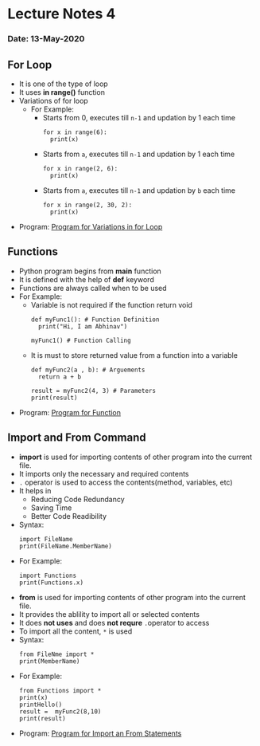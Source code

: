 # Lecture Notes 4
### Date: 13-May-2020

## For Loop
* It is one of the type of loop
* It uses __in range()__ function
* Variations of for loop
  * For Example:
    * Starts from 0, executes till `n-1` and updation by 1 each time
      ```
      for x in range(6): 
        print(x)
      ```
    * Starts from `a`, executes till `n-1` and updation by 1 each time
      ```
      for x in range(2, 6): 
        print(x)
      ```
    * Starts from `a`, executes till `n-1` and updation by `b` each time
      ```
      for x in range(2, 30, 2):
        print(x)
      ```
* Program: [Program for Variations in for Loop](https://github.com/abhinavg916/ytcodehelp-python/blob/master/Lectures/Lecture4/VariationsofForLoop.py)

## Functions
* Python program begins from __main__ function
* It is defined with the help of __def__ keyword
* Functions are always called when to be used
* For Example:
  * Variable is not required if the function return void
    ```
    def myFunc1(): # Function Definition
      print("Hi, I am Abhinav")

    myFunc1() # Function Calling
    ``` 
  * It is must to store returned value from a function into a variable
    ```
    def myFunc2(a , b): # Arguements
      return a + b

    result = myFunc2(4, 3) # Parameters
    print(result)
    ``` 
* Program: [Program for Function](https://github.com/abhinavg916/ytcodehelp-python/blob/master/Lectures/Lecture4/Functions.py)

## Import and From Command
* __import__ is used for importing contents of other program into the current file.
* It imports only the necessary and required contents
* `.` operator is used to access the contents(method, variables, etc)
* It helps in
  * Reducing Code Redundancy
  * Saving Time
  * Better Code Readibility
* Syntax:
  ```
  import FileName
  print(FileName.MemberName)
  ```
* For Example:
  ```
  import Functions
  print(Functions.x)
  ```
* __from__ is used for importing contents of other program into the current file.
* It provides the ablility to import all or selected contents
* It does __not uses__ and does __not requre__ `.`operator to access
* To import all the content, `*` is used 
* Syntax:
  ```
  from FileNme import *
  print(MemberName)
  ```
* For Example:
  ```
  from Functions import *
  print(x)
  printHello()
  result =  myFunc2(8,10)
  print(result)
  ```
* Program: [Program for Import an From Statements](https://github.com/abhinavg916/ytcodehelp-python/blob/master/Lectures/Lecture4/ImportandFrom.py)



  
